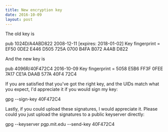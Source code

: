 ```yaml
---
title: New encryption key
date: 2016-10-09
layout: post
---
```

The old key is

pub   1024D/A4ABD822 2008-12-11 [expires: 2018-01-02]
      Key fingerprint = EF50 0DE2 E446 D505 725A  0700 B4FA B072 A4AB D822

And the new key is

pub   4096R/40F472C4 2016-10-09
      Key fingerprint = 5058 E5B6 FF3F 0FEE 7A17  CE1A DAAB 577A 40F4 72C4

If you are satisfied that you've got the right key, and the UIDs match
what you expect, I'd appreciate it if you would sign my key:

  gpg --sign-key 40F472C4

Lastly, if you could upload these signatures, I would appreciate it.
Please could you just upload the signatures to a public keyserver directly:

  gpg --keyserver pgp.mit.edu --send-key 40F472C4
